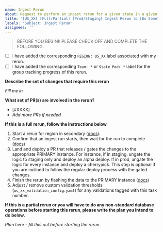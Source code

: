 ```yaml
---
name: Ingest Rerun
about: Request to perform an ingest rerun for a given state in a given environment.
title: '[US_XX] [Full/Partial] [Prod/Staging] Ingest Rerun to [Do Something]'
labels: 'Subject: Ingest Rerun'
assignees: ''
---
```

> BEFORE YOU BEGIN!! PLEASE CHECK OFF AND COMPLETE THE FOLLOWING.
- [ ] I have added the corresponding `REGION: US_XX` label associated with my rerun.
- [ ] I have added the corresponding `Team: *` or `State Pod: *` label for the group tracking progress of this rerun.

**Describe the set of changes that require this rerun**

_Fill me in_

**What set of PR(s) are involved in the rerun?**

- [#XXXX]
- _Add more PRs if needed_

**If this is a full rerun, follow the instructions below**

1. Start a rerun for region in secondary ([docs](https://paper.dropbox.com/doc/Performing-an-ingest-rerun--BZ3wI11J6QfFp1dEY1bSReq9Ag-ZO7eFf4c57uZuWWRjdZCx#:uid=798830243539082117498680&h2=How-to-start-a-rerun)).
2. Confirm that an ingest run starts, then wait for the run to complete ([docs](https://paper.dropbox.com/doc/Monitoring-Ingest-Progress--BZ0sQJ4yhbsxogF0xKIcbeAAAg-rK2JK9aP9BKnbzJVdQHif))
3. Land and deploy a PR that releases / gates the changes to the appropriate PRIMARY instance. For instance, if in staging, ungate the logic to staging only and deploy an alpha deploy. If in prod, ungate the logic for every instance and deploy a cherrypick. This step is optional if you are inclined to follow the regular deploy process with the gated changes.
4. Finish the rerun by flashing the data to the PRIMARY instance ([docs](https://paper.dropbox.com/doc/Performing-an-ingest-rerun--BZ3wI11J6QfFp1dEY1bSReq9Ag-ZO7eFf4c57uZuWWRjdZCx#:h2=Completing-a-rerun))
5. Adjust / remove custom validation thresholds (`us_xx_validation_config.yaml`) for any validations tagged with this task number.

**If this is a partial rerun or you will have to do any non-standard database operations before starting this rerun, please write the plan you intend to do below.**

_Plan here - fill this out before starting the rerun_
